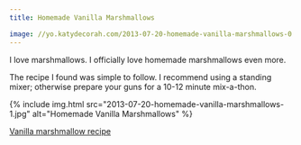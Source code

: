 ```yaml
---
title: Homemade Vanilla Marshmallows

image: //yo.katydecorah.com/2013-07-20-homemade-vanilla-marshmallows-0.jpg
---
```


I love marshmallows. I officially love homemade marshmallows even more.

The recipe I found was simple to follow. I recommend using a standing mixer; otherwise prepare your guns for a 10-12 minute mix-a-thon.

<div class="photos">
{% include img.html src="2013-07-20-homemade-vanilla-marshmallows-1.jpg" alt="Homemade Vanilla Marshmallows" %}
</div>

[Vanilla marshmallow recipe](http://www.marthastewart.com/341856/vanilla-marshmallows)
